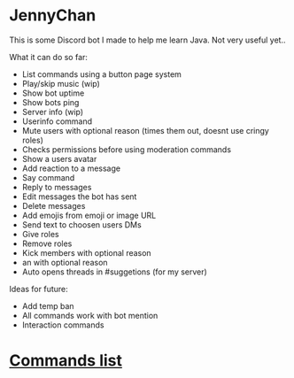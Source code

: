 # JennyChan
This is some Discord bot I made to help me learn Java. Not very useful yet..


What it can do so far:
- List commands using a button page system
- Play/skip music (wip)
- Show bot uptime 
- Show bots ping
- Server info (wip)
- Userinfo command
- Mute users with optional reason (times them out, doesnt use cringy roles)
- Checks permissions before using moderation commands
- Show a users avatar
- Add reaction to a message
- Say command
- Reply to messages
- Edit messages the bot has sent
- Delete messages
- Add emojis from emoji or image URL
- Send text to choosen users DMs
- Give roles
- Remove roles
- Kick members with optional reason
- an with optional reason
- Auto opens threads in #suggetions (for my server)


Ideas for future:
- Add temp ban
- All commands work with bot mention
- Interaction commands


# [Commands list](COMMANDS.md)
